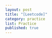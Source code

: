 ```yaml
---
layout: post
title: "[Leetcode]"
category: practice
list: Practice
published: true
---
```


<div class='fetchDocsHere'></div>

<script>
    fetchDocs("https://docs.google.com/document/d/e/2PACX-1vQb8aogoNrwonkvJgrsNuwkgEmpvzAEmPCUWg8Rou2PBe9V66M4KzEaowa5b33i-PGekTY6LeUEAqUt/pub?embedded=true")
</script>
